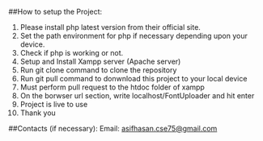 ##How to setup the Project:
1. Please install php latest version from their official site.
2. Set the path environment for php if necessary depending upon your device.
3. Check if php is working or not.
4. Setup and Install Xampp server (Apache server)
5. Run git clone command to clone the repository
6. Run git pull command to donwnload this project to your local device
7. Must perform pull request to the htdoc folder of xampp
8. On the borwser url section, write localhost/FontUploader and hit enter
9. Project is live to use
10. Thank you

##Contacts (if necessary):
Email: asifhasan.cse75@gmail.com
